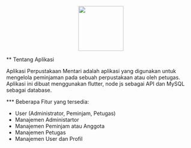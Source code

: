 <p align="center">
    <a href="https://github.com/Ibrazaa/Project-Aplikasi-Perpustakaan-Mentari/tree/master" target="_blank"><img src="https://raw.githubusercontent.com/sandinur157/tuturial-membuat-aplikasi-point-of-sales/main/public/img/logo.png" width="120"></a>
</p>

** Tentang Aplikasi

Aplikasi Perpustakaan Mentari adalah aplikasi yang digunakan untuk mengelola peminjaman pada sebuah perpustakaan atau oleh petugas. Aplikasi ini dibuat menggunakan flutter, node js sebagai API dan MySQL sebagai database.

*** Beberapa Fitur yang tersedia:
- User (Administrator, Peminjam, Petugas)
- Manajemen Administartor 
- Manajemen Peminjam atau Anggota
- Manajemen Petugas
- Manajemen User dan Profil



